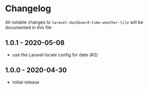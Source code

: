 # Changelog

All notable changes to `laravel-dashboard-time-weather-tile` will be documented in this file

## 1.0.1 - 2020-05-08

- use the Laravel locale config for date (#2)

## 1.0.0 - 2020-04-30

- initial release
